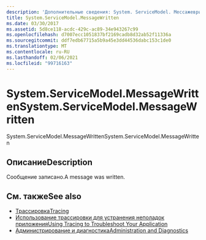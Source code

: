 ```yaml
---
description: 'Дополнительные сведения: System. ServiceModel. Мессажевриттен'
title: System.ServiceModel.MessageWritten
ms.date: 03/30/2017
ms.assetid: 5d8ce118-acdc-429c-ac89-34e943267c99
ms.openlocfilehash: d7007ecc1051837bf2169cadb8d32ab52f11336a
ms.sourcegitcommit: ddf7edb67715a5b9a45e3dd44536dabc153c1de0
ms.translationtype: MT
ms.contentlocale: ru-RU
ms.lasthandoff: 02/06/2021
ms.locfileid: "99716163"
---
```

# <a name="systemservicemodelmessagewritten"></a><span data-ttu-id="915d0-103">System.ServiceModel.MessageWritten</span><span class="sxs-lookup"><span data-stu-id="915d0-103">System.ServiceModel.MessageWritten</span></span>

<span data-ttu-id="915d0-104">System.ServiceModel.MessageWritten</span><span class="sxs-lookup"><span data-stu-id="915d0-104">System.ServiceModel.MessageWritten</span></span>  
  
## <a name="description"></a><span data-ttu-id="915d0-105">Описание</span><span class="sxs-lookup"><span data-stu-id="915d0-105">Description</span></span>  

 <span data-ttu-id="915d0-106">Сообщение записано.</span><span class="sxs-lookup"><span data-stu-id="915d0-106">A message was written.</span></span>  
  
## <a name="see-also"></a><span data-ttu-id="915d0-107">См. также</span><span class="sxs-lookup"><span data-stu-id="915d0-107">See also</span></span>

- [<span data-ttu-id="915d0-108">Трассировка</span><span class="sxs-lookup"><span data-stu-id="915d0-108">Tracing</span></span>](index.md)
- [<span data-ttu-id="915d0-109">Использование трассировки для устранения неполадок приложения</span><span class="sxs-lookup"><span data-stu-id="915d0-109">Using Tracing to Troubleshoot Your Application</span></span>](using-tracing-to-troubleshoot-your-application.md)
- [<span data-ttu-id="915d0-110">Администрирование и диагностика</span><span class="sxs-lookup"><span data-stu-id="915d0-110">Administration and Diagnostics</span></span>](../index.md)
